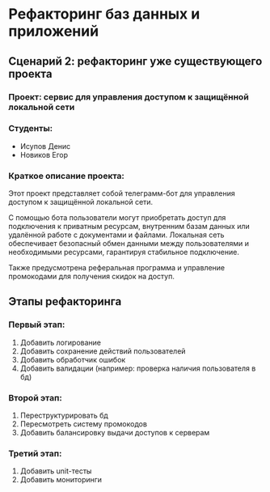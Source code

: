 # Рефакторинг баз данных и приложений
## Сценарий 2: рефакторинг уже существующего проекта
### Проект: сервис для управления доступом к защищённой локальной сети
### Студенты:
- Исупов Денис
- Новиков Егор

### Краткое описание проекта:  
Этот проект представляет собой телеграмм-бот для управления доступом к защищённой локальной сети. 

С помощью бота пользователи могут приобретать доступ для подключения к приватным ресурсам, внутренним базам данных или удалённой работе с документами и файлами. Локальная сеть обеспечивает безопасный обмен данными между пользователями и необходимыми ресурсами, гарантируя стабильное подключение. 

Также предусмотрена реферальная программа и управление промокодами для получения скидок на доступ.

## Этапы рефакторинга
### Первый этап:
1. Добавить логирование
2. Добавить сохранение действий пользователей
3. Добавить обработчик ошибок
4. Добавить валидации (например: проверка наличия пользователя в бд)

### Второй этап:
1. Переструктурировать бд
2. Пересмотреть систему промокодов
3. Добавить балансировку выдачи доступов к серверам

### Третий этап:
1. Добавить unit-тесты
2. Добавить мониторинги
